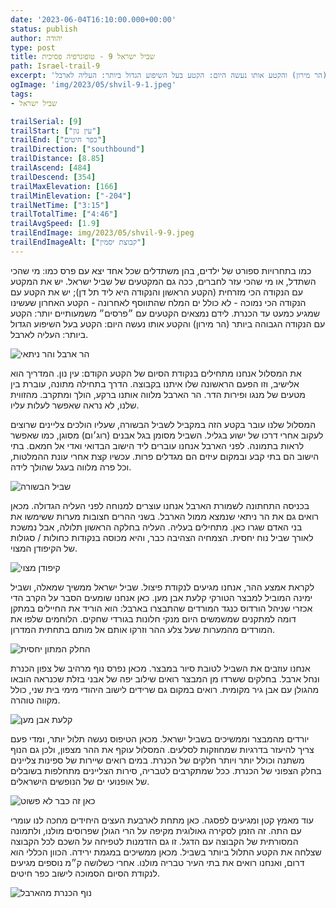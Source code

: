 ```yaml
---
date: '2023-06-04T16:10:00.000+00:00'
status: publish
author: יהודה
type: post
title: שביל ישראל 9 - טופוגרפיה פסיכית
path: Israel-trail-9
excerpt: 'כמו בתחרויות ספורט של ילדים, בהן משתדלים שכל אחד יצא עם פרס כמו: מי שהכי השתדל, או מי שהכי עזר לחברים, ככה גם המקטעים של שביל ישראל. יש את המקטע עם הנקודה הכי מזרחית (הקטע הראשון והנקודה היא ליד תל דן); יש את הקטע עם הנקודה הכי נמוכה - לא כולל ים המלח שהתווסף לאחרונה - הקטע האחרון שעשינו שמגיע כמעט עד הכנרת. לידם נמצאים הקטעים עם ״פרסים״ משמעותיים יותר: הקטע עם הנקודה הגבוהה ביותר (הר מירון) והקטע אותו נעשה היום: הקטע בעל השיפוע הגדול ביותר: העליה לארבל'
ogImage: 'img/2023/05/shvil-9-1.jpeg'
tags:
- שביל ישראל

trailSerial: [9]
trailStart: ["עין נון"]
trailEnd: ["כפר חיטים"]
trailDirection: ["southbound"]
trailDistance: [8.85]
trailAscend: [484]
trailDescend: [354]
trailMaxElevation: [166]
trailMinElevation: ["-204"]
trailNetTime: ["3:15"]
trailTotalTime: ["4:46"]
trailAvgSpeed: [1.9]
trailEndImage: img/2023/05/shvil-9-9.jpeg
trailEndImageAlt: ["קבוצת יסמין"]
---
```


כמו בתחרויות ספורט של ילדים, בהן משתדלים שכל אחד יצא עם פרס כמו: מי שהכי השתדל, או מי שהכי עזר לחברים, ככה גם המקטעים של שביל ישראל. יש את המקטע עם הנקודה הכי מזרחית (הקטע הראשון והנקודה היא ליד תל דן); יש את הקטע עם הנקודה הכי נמוכה - לא כולל ים המלח שהתווסף לאחרונה - הקטע האחרון שעשינו שמגיע כמעט עד הכנרת. לידם נמצאים הקטעים עם ״פרסים״ משמעותיים יותר: הקטע עם הנקודה הגבוהה ביותר (הר מירון) והקטע אותו נעשה היום: הקטע בעל השיפוע הגדול ביותר: העליה לארבל.

![הר ארבל והר ניתאי](/img/2023/05/shvil-9-1.jpeg "הארבל - ההר והאתגר")

את המסלול אנחנו מתחילים בנקודת הסיום של הקטע הקודם: עין נון. המדריך הוא אלישיב, וזו הפעם הראשונה שלו איתנו בקבוצה. הדרך בתחילה מתונה, עוברת בין מטעים של מנגו ופירות הדר. הר הארבל מלווה אותנו ברקע, הולך ומתקרב. מהזווית שלנו, לא נראה שאפשר לעלות עליו. 

המסלול שלנו עובר בקטע הזה במקביל לשביל הבשורה, שעליו הולכים צליינים שרוצים לעקוב אחרי דרכו של ישוע בגליל. השביל מסומן בגל אבנים (רוג׳ום) מסוגן, כמו שאפשר לראות בתמונה. לפני הארבל אנחנו עוברים ליד הישוב הבדואי ואדי אל חמאם. בתי הישוב הם בתי קבע ובמקום עיזים הם מגדלים פרות. עכשיו קצת אחרי עונת ההמלטות, וכל פרה מלווה בעגל שהולך לידה. 

![שביל הבשורה](/img/2023/05/shvil-9-2.jpeg "שביל הבשורה")

בכניסה התחתונה לשמורת הארבל אנחנו עוצרים למנוחה לפני העליה הגדולה. מכאן רואים גם את הר ניתאי שנמצא ממול הארבל. בשני ההרים חצובות מערות ששימשו את בני האדם שגרו כאן. מתחילים בעליה. העליה בחלקה הראשון תלולה, אבל נמשכת לאורך שביל נוח יחסית. הצמחיה הצהיבה כבר, והיא מכוסה בנקודות כחולות / סגולות של הקיפודן המצוי.

![קיפודן מצוי](/img/2023/05/shvil-9-4.jpeg "קיפודן מצוי")

לקראת אמצע ההר, אנחנו מגיעים לנקודת פיצול. שביל ישראל ממשיך שמאלה, ושביל ימינה המוביל למבצר הטורקי קלעת אבן מען. כאן אנחנו שומעים הסבר על הקרב הדי אכזרי שניהל הורדוס כנגד המורדים שהתבצרו בארבל: הוא הוריד את החיילים במתקן דומה למתקנים שמשמשים היום מנקי חלונות בגורדי שחקים. הלוחמים שלפו את המורדים מהמערות שעל צלע ההר וזרקו אותם אל מותם בתחתית המדרון. 

![החלק המתון יחסית](/img/2023/05/shvil-9-5.jpeg "החלק המתון יחסית")

אנחנו עוזבים את השביל לטובת סיור במבצר. מכאן נפרס נוף מרהיב של צפון הכנרת ונחל ארבל. בחלקים ששרדו מן המבצר רואים שילוב יפה של אבני בזלת שכנראה הובאו מהגולן עם אבן גיר מקומית. רואים במקום גם שרידים לישוב היהודי מימי בית שני, כולל מקווה טוהרה. 

![קלעת אבן מען](/img/2023/05/shvil-9-6.jpeg "קלעת אבן מען")

יורדים מהמבצר וממשיכים בשביל ישראל. מכאן הטיפוס נעשה תלול יותר, ומדי פעם צריך להיעזר בדרגיות שמחוזקות לסלעים. המסלול עוקף את ההר מצפון, ולכן גם הנוף משתנה וכולל יותר ויותר חלקים של הכנרת. במים רואים שיירות של ספינות צליינים בחלק הצפוני של הכנרת. ככל שמתקרבים לטבריה, סירות הצליינים מתחלפות בשובלים של אופנועי ים של הנופשים הישראלים.

![כאן זה כבר לא פשוט](/img/2023/05/shvil-9-7.jpeg "כאן זה כבר לא פשוט")

עוד מאמץ קטן ומגיעים לפסגה. כאן מתחת לארבעת העצים היחידים מחכה לנו עומרי עם התה. זה הזמן לסקירה גאולוגית מקיפה על הרי הגולן שפרוסים מולנו, ולתמונה המסורתית של הקבוצה עם הדגל. זו גם הזדמנות לטפיחה על השכם לכל הקבוצה שצלחה את הקטע התלול ביותר בשביל. מכאן ממשיכים במגמת ירידה. הכוון הכללי הוא דרום, ואנחנו רואים את בתי העיר טבריה מולנו. אחרי כשלושה ק״מ נוספים מגיעים לנקודת הסיום הסמוכה לישוב כפר חיטים. 

![נוף הכנרת מהארבל](/img/2023/05/shvil-9-8.jpeg "נוף הכנרת מהארבל - היה שווה")

